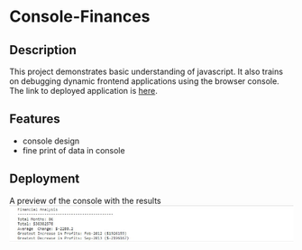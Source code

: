 # Console-Finances

## Description
This project demonstrates basic understanding of javascript. It also trains on debugging dynamic frontend applications using the browser console. The link to deployed application is [here](https://brian-machiestay.github.io/Console-Finances/).


## Features
- console design
- fine print of data in console


## Deployment
A preview of the console with the results  
![finances](./images/finances.jpg)
